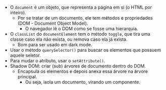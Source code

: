 * O `document` é um objeto, que representa a página em si (o HTML por inteiro).
  * Por se tratar de um documento, ele tem métodos e propriedades (DOM - Document Object Model).
    * O navegador lê o DOM como se fosse uma hierarquia.
* O `classList` do `documentElement` tem o método `toggle`, que tira uma classe caso ela não exista, ou remova caso ela já exista.
  * Bom para ser usado em dark mode.
* Usar o método `querySelector()` para buscar os elementos que possuem aquele seletor.
* Para mudar o atributo, usar o `setAttribute()`.
* Shadow DOM: criar (sub) árvores de documento dentro do DOM.
  * Encapsula os elementos e depois anexa essa árvore na árvore principal.
    * Ou seja, isola um documento, virando um componente.